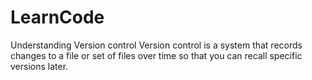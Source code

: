 # LearnCode
Understanding Version control 
Version control is a system that records changes to a file or set of files over time so that you can recall specific versions later. 
